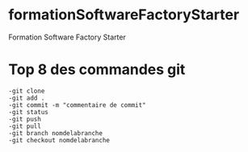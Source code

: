 # formationSoftwareFactoryStarter
Formation Software Factory Starter


# Top 8 des commandes git
```
-git clone 
-git add .
-git commit -m "commentaire de commit"
-git status
-git push
-git pull
-git branch nomdelabranche
-git checkout nomdelabranche
```